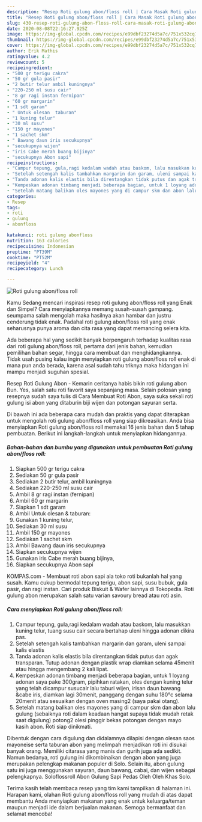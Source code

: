 ```yaml
---
description: "Resep Roti gulung abon/floss roll | Cara Masak Roti gulung abon/floss roll Yang Enak Banget"
title: "Resep Roti gulung abon/floss roll | Cara Masak Roti gulung abon/floss roll Yang Enak Banget"
slug: 430-resep-roti-gulung-abon-floss-roll-cara-masak-roti-gulung-abon-floss-roll-yang-enak-banget
date: 2020-08-08T22:16:27.925Z
image: https://img-global.cpcdn.com/recipes/e99dbf23274d5a7c/751x532cq70/roti-gulung-abonfloss-roll-foto-resep-utama.jpg
thumbnail: https://img-global.cpcdn.com/recipes/e99dbf23274d5a7c/751x532cq70/roti-gulung-abonfloss-roll-foto-resep-utama.jpg
cover: https://img-global.cpcdn.com/recipes/e99dbf23274d5a7c/751x532cq70/roti-gulung-abonfloss-roll-foto-resep-utama.jpg
author: Erik Mathis
ratingvalue: 4.2
reviewcount: 5
recipeingredient:
- "500 gr terigu cakra"
- "50 gr gula pasir"
- "2 butir telur ambil kuningnya"
- "220-250 ml susu cair"
- "8 gr ragi instan fernipan"
- "60 gr margarin"
- "1 sdt garam"
- " Untuk olesan  taburan"
- "1 kuning telur"
- "30 ml susu"
- "150 gr mayones"
- "1 sachet skm"
- " Bawang daun iris secukupnya"
- "secukupnya wijen"
- "iris Cabe merah buang bijinya"
- "secukupnya Abon sapi"
recipeinstructions:
- "Campur tepung, gula,ragi kedalam wadah atau baskom, lalu masukkan kuning telur, tuang susu cair secara bertahap uleni hingga adonan dikira pas."
- "Setelah setengah kalis tambahkan margarin dan garam, uleni sampai kalis elastis"
- "Tanda adonan kalis elastis bila direntangkan tidak putus dan agak transparan. Tutup adonan dengan plastik wrap diamkan selama 45menit atau hingga mengembang 2 kali lipat."
- "Kempeskan adonan timbang menjadi beberapa bagian, untuk 1 loyang adonan saya pake 300gram, pipihkan ratakan, oles dengan kuning telur yang telah dicampur susucair lalu taburi wijen, irisan daun bawang &amp;cabe iris, diamkan lagi 30menit, panggang dengan suhu 180°c selama 20menit atau sesuaikan dengan oven masing2 (saya pakai otang)."
- "Setelah matang balikan oles mayones yang di campur skm dan abon lalu gulung (sebaiknya roti dalam keadaan hangat supaya tidak mudah retak saat digulung) potong2 olesi pinggir bekas potongan dengan mayo kasih abon. Roti siap dinikmati."
categories:
- Resep
tags:
- roti
- gulung
- abonfloss

katakunci: roti gulung abonfloss 
nutrition: 163 calories
recipecuisine: Indonesian
preptime: "PT39M"
cooktime: "PT52M"
recipeyield: "4"
recipecategory: Lunch

---
```



![Roti gulung abon/floss roll](https://img-global.cpcdn.com/recipes/e99dbf23274d5a7c/751x532cq70/roti-gulung-abonfloss-roll-foto-resep-utama.jpg)

Kamu Sedang mencari inspirasi resep roti gulung abon/floss roll yang Enak dan Simpel? Cara menyiapkannya memang susah-susah gampang. seumpama salah mengolah maka hasilnya akan hambar dan justru cenderung tidak enak. Padahal roti gulung abon/floss roll yang enak seharusnya punya aroma dan cita rasa yang dapat memancing selera kita.

Ada beberapa hal yang sedikit banyak berpengaruh terhadap kualitas rasa dari roti gulung abon/floss roll, pertama dari jenis bahan, kemudian pemilihan bahan segar, hingga cara membuat dan menghidangkannya. Tidak usah pusing kalau ingin menyiapkan roti gulung abon/floss roll enak di mana pun anda berada, karena asal sudah tahu triknya maka hidangan ini mampu menjadi suguhan spesial.

Resep Roti Gulung Abon - Kemarin ceritanya habis bikin roti gulung abon Bun. Yes, salah satu roti favorit saya sepanjang masa. Selain polosan yang resepnya sudah saya tulis di Cara Membuat Roti Abon, saya suka sekali roti gulung isi abon yang ditaburin biji wijen dan potongan sayuran serta.


Di bawah ini ada beberapa cara mudah dan praktis yang dapat diterapkan untuk mengolah roti gulung abon/floss roll yang siap dikreasikan. Anda bisa menyiapkan Roti gulung abon/floss roll memakai 16 jenis bahan dan 5 tahap pembuatan. Berikut ini langkah-langkah untuk menyiapkan hidangannya.

<!--inarticleads1-->

##### Bahan-bahan dan bumbu yang digunakan untuk pembuatan Roti gulung abon/floss roll:

1. Siapkan 500 gr terigu cakra
1. Sediakan 50 gr gula pasir
1. Sediakan 2 butir telur, ambil kuningnya
1. Sediakan 220-250 ml susu cair
1. Ambil 8 gr ragi instan (fernipan)
1. Ambil 60 gr margarin
1. Siapkan 1 sdt garam
1. Ambil  Untuk olesan &amp; taburan:
1. Gunakan 1 kuning telur,
1. Sediakan 30 ml susu
1. Ambil 150 gr mayones
1. Sediakan 1 sachet skm
1. Ambil  Bawang daun iris secukupnya
1. Siapkan secukupnya wijen
1. Gunakan iris Cabe merah buang bijinya,
1. Siapkan secukupnya Abon sapi


KOMPAS.com - Membuat roti abon sapi ala toko roti bukanlah hal yang susah. Kamu cukup bermodal tepung terigu, abon sapi, susu bubuk, gula pasir, dan ragi instan. Cari produk Biskuit &amp; Wafer lainnya di Tokopedia. Roti gulung abon merupakan salah satu varian savoury bread atau roti asin. 

<!--inarticleads2-->

##### Cara menyiapkan Roti gulung abon/floss roll:

1. Campur tepung, gula,ragi kedalam wadah atau baskom, lalu masukkan kuning telur, tuang susu cair secara bertahap uleni hingga adonan dikira pas.
1. Setelah setengah kalis tambahkan margarin dan garam, uleni sampai kalis elastis
1. Tanda adonan kalis elastis bila direntangkan tidak putus dan agak transparan. Tutup adonan dengan plastik wrap diamkan selama 45menit atau hingga mengembang 2 kali lipat.
1. Kempeskan adonan timbang menjadi beberapa bagian, untuk 1 loyang adonan saya pake 300gram, pipihkan ratakan, oles dengan kuning telur yang telah dicampur susucair lalu taburi wijen, irisan daun bawang &amp;cabe iris, diamkan lagi 30menit, panggang dengan suhu 180°c selama 20menit atau sesuaikan dengan oven masing2 (saya pakai otang).
1. Setelah matang balikan oles mayones yang di campur skm dan abon lalu gulung (sebaiknya roti dalam keadaan hangat supaya tidak mudah retak saat digulung) potong2 olesi pinggir bekas potongan dengan mayo kasih abon. Roti siap dinikmati.


Dibentuk dengan cara digulung dan didalamnya dilapisi dengan olesan saos mayoneise serta taburan abon yang melimpah menjadikan roti ini disukai banyak orang. Memiliki citarasa yang manis dan gurih juga ada sedikit. Namun bedanya, roti gulung ini dikombinaikan dengan abon yang juga merupakan pelengkap makanan populer di Solo. Selain itu, abon gulung satu ini juga menggunakan sayuran, daun bawang, cabai, dan wijen sebagai pelengkapnya. Soloflossroll Abon Gulung Sapi Pedas Oleh Oleh Khas Solo. 

Terima kasih telah membaca resep yang tim kami tampilkan di halaman ini. Harapan kami, olahan Roti gulung abon/floss roll yang mudah di atas dapat membantu Anda menyiapkan makanan yang enak untuk keluarga/teman maupun menjadi ide dalam berjualan makanan. Semoga bermanfaat dan selamat mencoba!
